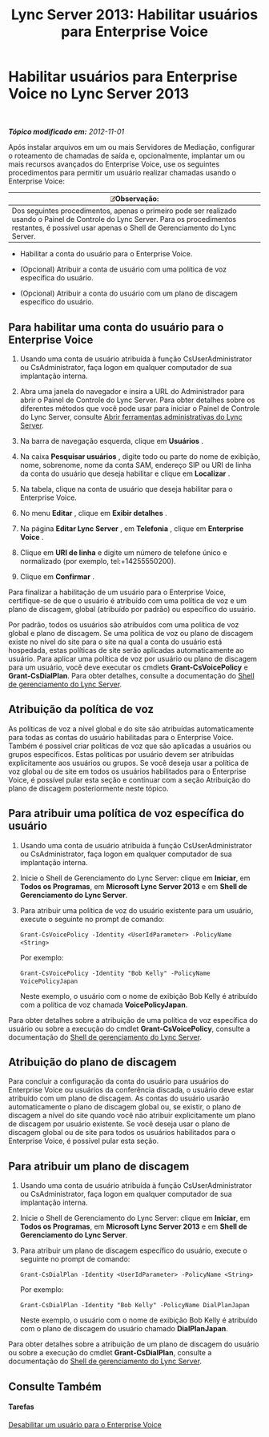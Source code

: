 ﻿---
title: 'Lync Server 2013: Habilitar usuários para Enterprise Voice'
TOCTitle: Habilitar usuários para Enterprise Voice
ms:assetid: f252b23b-9641-4160-aa81-bf06dc2eced3
ms:mtpsurl: https://technet.microsoft.com/pt-br/library/Gg413011(v=OCS.15)
ms:contentKeyID: 49308584
ms.date: 05/19/2016
mtps_version: v=OCS.15
ms.translationtype: HT
---

# Habilitar usuários para Enterprise Voice no Lync Server 2013

 

_**Tópico modificado em:** 2012-11-01_

Após instalar arquivos em um ou mais Servidores de Mediação, configurar o roteamento de chamadas de saída e, opcionalmente, implantar um ou mais recursos avançados do Enterprise Voice, use os seguintes procedimentos para permitir um usuário realizar chamadas usando o Enterprise Voice:

<table>
<thead>
<tr class="header">
<th><img src="images/Gg425756.note(OCS.15).gif" title="note" alt="note" />Observação:</th>
</tr>
</thead>
<tbody>
<tr class="odd">
<td>Dos seguintes procedimentos, apenas o primeiro pode ser realizado usando o Painel de Controle do Lync Server. Para os procedimentos restantes, é possível usar apenas o Shell de Gerenciamento do Lync Server.</td>
</tr>
</tbody>
</table>


  - Habilitar a conta do usuário para o Enterprise Voice.

  - (Opcional) Atribuir a conta de usuário com uma política de voz específica do usuário.

  - (Opcional) Atribuir a conta do usuário com um plano de discagem específico do usuário.

## Para habilitar uma conta do usuário para o Enterprise Voice

1.  Usando uma conta de usuário atribuída à função CsUserAdministrator ou CsAdministrator, faça logon em qualquer computador de sua implantação interna.

2.  Abra uma janela do navegador e insira a URL do Administrador para abrir o Painel de Controle do Lync Server. Para obter detalhes sobre os diferentes métodos que você pode usar para iniciar o Painel de Controle do Lync Server, consulte [Abrir ferramentas administrativas do Lync Server](lync-server-2013-open-lync-server-administrative-tools.md).

3.  Na barra de navegação esquerda, clique em **Usuários** .

4.  Na caixa **Pesquisar usuários** , digite todo ou parte do nome de exibição, nome, sobrenome, nome da conta SAM, endereço SIP ou URI de linha da conta do usuário que deseja habilitar e clique em **Localizar** .

5.  Na tabela, clique na conta de usuário que deseja habilitar para o Enterprise Voice.

6.  No menu **Editar** , clique em **Exibir detalhes** .

7.  Na página **Editar Lync Server** , em **Telefonia** , clique em **Enterprise Voice** .

8.  Clique em **URI de linha** e digite um número de telefone único e normalizado (por exemplo, tel:+14255550200).

9.  Clique em **Confirmar** .

Para finalizar a habilitação de um usuário para o Enterprise Voice, certifique-se de que o usuário é atribuído com uma política de voz e um plano de discagem, global (atribuído por padrão) ou específico do usuário.

Por padrão, todos os usuários são atribuídos com uma política de voz global e plano de discagem. Se uma política de voz ou plano de discagem existe no nível do site para o site na qual a conta do usuário está hospedada, estas políticas de site serão aplicadas automaticamente ao usuário. Para aplicar uma política de voz por usuário ou plano de discagem para um usuário, você deve executar os cmdlets **Grant-CsVoicePolicy** e **Grant-CsDialPlan**. Para obter detalhes, consulte a documentação do [Shell de gerenciamento do Lync Server](lync-server-2013-lync-server-management-shell.md).

## Atribuição da política de voz

As políticas de voz a nível global e do site são atribuídas automaticamente para todas as contas do usuário habilitadas para o Enterprise Voice. Também é possível criar políticas de voz que são aplicadas a usuários ou grupos específicos. Estas políticas por usuário devem ser atribuídas explicitamente aos usuários ou grupos. Se você deseja usar a política de voz global ou de site em todos os usuários habilitados para o Enterprise Voice, é possível pular esta seção e continuar com a seção Atribuição do plano de discagem posteriormente neste tópico.

## Para atribuir uma política de voz específica do usuário

1.  Usando uma conta de usuário atribuída à função CsUserAdministrator ou CsAdministrator, faça logon em qualquer computador de sua implantação interna.

2.  Inicie o Shell de Gerenciamento do Lync Server: clique em **Iniciar**, em **Todos os Programas**, em **Microsoft Lync Server 2013** e em **Shell de Gerenciamento do Lync Server**.

3.  Para atribuir uma política de voz do usuário existente para um usuário, execute o seguinte no prompt de comando:
    
        Grant-CsVoicePolicy -Identity <UserIdParameter> -PolicyName <String>
    
    Por exemplo:
    
        Grant-CsVoicePolicy -Identity "Bob Kelly" -PolicyName VoicePolicyJapan
    
    Neste exemplo, o usuário com o nome de exibição Bob Kelly é atribuído com a política de voz chamada **VoicePolicyJapan**.

Para obter detalhes sobre a atribuição de uma política de voz específica do usuário ou sobre a execução do cmdlet **Grant-CsVoicePolicy**, consulte a documentação do [Shell de gerenciamento do Lync Server](lync-server-2013-lync-server-management-shell.md).

## Atribuição do plano de discagem

Para concluir a configuração da conta do usuário para usuários do Enterprise Voice ou usuários da conferência discada, o usuário deve estar atribuído com um plano de discagem. As contas do usuário usarão automaticamente o plano de discagem global ou, se existir, o plano de discagem a nível do site quando você não atribuir explicitamente um plano de discagem por usuário existente. Se você deseja usar o plano de discagem global ou de site para todos os usuários habilitados para o Enterprise Voice, é possível pular esta seção.

## Para atribuir um plano de discagem

1.  Usando uma conta de usuário atribuída à função CsUserAdministrator ou CsAdministrator, faça logon em qualquer computador de sua implantação interna.

2.  Inicie o Shell de Gerenciamento do Lync Server: clique em **Iniciar**, em **Todos os Programas**, em **Microsoft Lync Server 2013** e em **Shell de Gerenciamento do Lync Server**.

3.  Para atribuir um plano de discagem específico do usuário, execute o seguinte no prompt de comando:
    
        Grant-CsDialPlan -Identity <UserIdParameter> -PolicyName <String>
    
    Por exemplo:
    
        Grant-CsDialPlan -Identity "Bob Kelly" -PolicyName DialPlanJapan
    
    Neste exemplo, o usuário com o nome de exibição Bob Kelly é atribuído com o plano de discagem do usuário chamado **DialPlanJapan**.

Para obter detalhes sobre a atribuição de um plano de discagem do usuário ou sobre a execução do cmdlet **Grant-CsDialPlan**, consulte a documentação do [Shell de gerenciamento do Lync Server](lync-server-2013-lync-server-management-shell.md).

## Consulte Também

#### Tarefas

[Desabilitar um usuário para o Enterprise Voice](lync-server-2013-disable-a-user-for-enterprise-voice.md)

